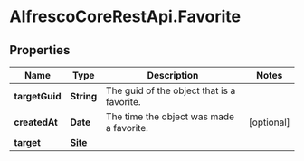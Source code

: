 # AlfrescoCoreRestApi.Favorite

## Properties
Name | Type | Description | Notes
------------ | ------------- | ------------- | -------------
**targetGuid** | **String** | The guid of the object that is a favorite. | 
**createdAt** | **Date** | The time the object was made a favorite. | [optional] 
**target** | [**Site**](Site.md) |  | 


